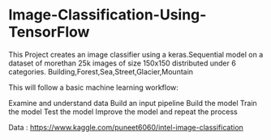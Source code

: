 # Image-Classification-Using-TensorFlow

This Project creates an image classifier using a keras.Sequential model on a dataset of morethan 25k images of size 150x150 distributed under 6 categories.
Building,Forest,Sea,Street,Glacier,Mountain

This will follow a basic machine learning workflow:

Examine and understand data
Build an input pipeline
Build the model
Train the model
Test the model
Improve the model and repeat the process

Data : https://www.kaggle.com/puneet6060/intel-image-classification


